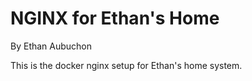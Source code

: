 # NGINX for Ethan's Home
By Ethan Aubuchon

This is the docker nginx setup for Ethan's home system.
